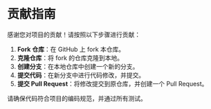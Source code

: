 # 贡献指南

感谢您对项目的贡献！请按照以下步骤进行贡献：

1. **Fork 仓库**：在 GitHub 上 fork 本仓库。
2. **克隆仓库**：将 fork 的仓库克隆到本地。
3. **创建分支**：在本地仓库中创建一个新的分支。
4. **提交代码**：在新分支中进行代码修改，并提交。
5. **提交 Pull Request**：将修改提交到原仓库，并创建一个 Pull Request。

请确保代码符合项目的编码规范，并通过所有测试。